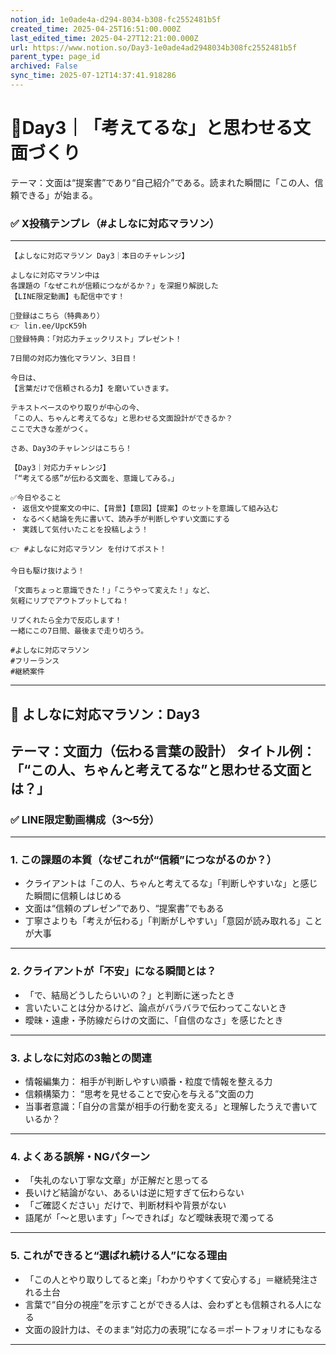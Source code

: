 ```yaml
---
notion_id: 1e0ade4a-d294-8034-b308-fc2552481b5f
created_time: 2025-04-25T16:51:00.000Z
last_edited_time: 2025-04-27T12:21:00.000Z
url: https://www.notion.so/Day3-1e0ade4ad2948034b308fc2552481b5f
parent_type: page_id
archived: False
sync_time: 2025-07-12T14:37:41.918286
---
```


# 🔹Day3｜「考えてるな」と思わせる文面づくり

テーマ：文面は“提案書”であり“自己紹介”である。読まれた瞬間に「この人、信頼できる」が始まる。
### ✅ X投稿テンプレ（#よしなに対応マラソン）
---
```plain text
【よしなに対応マラソン Day3｜本日のチャレンジ】

よしなに対応マラソン中は
各課題の「なぜこれが信頼につながるか？」を深掘り解説した
【LINE限定動画】も配信中です！

🔻登録はこちら（特典あり）
👉 lin.ee/UpcK59h
🎁登録特典：「対応力チェックリスト」プレゼント！

7日間の対応力強化マラソン、3日目！

今日は、
【言葉だけで信頼される力】を磨いていきます。

テキストベースのやり取りが中心の今、
「この人、ちゃんと考えてるな」と思わせる文面設計ができるか？
ここで大きな差がつく。

さあ、Day3のチャレンジはこちら！

【Day3｜対応力チャレンジ】
「“考えてる感”が伝わる文面を、意識してみる。」

✅今日やること
・ 返信文や提案文の中に、【背景】【意図】【提案】のセットを意識して組み込む
・ なるべく結論を先に書いて、読み手が判断しやすい文面にする
・ 実践して気付いたことを投稿しよう！

👉 #よしなに対応マラソン を付けてポスト！

今日も駆け抜けよう！

「文面ちょっと意識できた！」「こうやって変えた！」など、
気軽にリプでアウトプットしてね！

リプくれたら全力で反応します！
一緒にこの7日間、最後まで走り切ろう。

#よしなに対応マラソン
#フリーランス
#継続案件
```
---
## 🎥 よしなに対応マラソン：Day3
テーマ：文面力（伝わる言葉の設計）
タイトル例：「“この人、ちゃんと考えてるな”と思わせる文面とは？」
---
### ✅ LINE限定動画構成（3〜5分）
---
### 1. この課題の本質（なぜこれが“信頼”につながるのか？）
- クライアントは「この人、ちゃんと考えてるな」「判断しやすいな」と感じた瞬間に信頼しはじめる
- 文面は“信頼のプレゼン”であり、“提案書”でもある
- 丁寧さよりも「考えが伝わる」「判断がしやすい」「意図が読み取れる」ことが大事
---
### 2. クライアントが「不安」になる瞬間とは？
- 「で、結局どうしたらいいの？」と判断に迷ったとき
- 言いたいことは分かるけど、論点がバラバラで伝わってこないとき
- 曖昧・遠慮・予防線だらけの文面に、「自信のなさ」を感じたとき
---
### 3. よしなに対応の3軸との関連
- 情報編集力： 相手が判断しやすい順番・粒度で情報を整える力
- 信頼構築力： “思考を見せることで安心を与える”文面の力
- 当事者意識：「自分の言葉が相手の行動を変える」と理解したうえで書いているか？
---
### 4. よくある誤解・NGパターン
- 「失礼のない丁寧な文章」が正解だと思ってる
- 長いけど結論がない、あるいは逆に短すぎて伝わらない
- 「ご確認ください」だけで、判断材料や背景がない
- 語尾が「〜と思います」「〜できれば」など曖昧表現で濁ってる
---
### 5. これができると“選ばれ続ける人”になる理由
- 「この人とやり取りしてると楽」「わかりやすくて安心する」＝継続発注される土台
- 言葉で“自分の視座”を示すことができる人は、会わずとも信頼される人になる
- 文面の設計力は、そのまま“対応力の表現”になる＝ポートフォリオにもなる
---